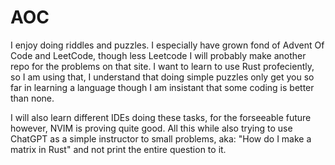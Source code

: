 # AOC
I enjoy doing riddles and puzzles. I especially have grown fond of Advent Of Code and LeetCode, though less Leetcode I will probably make
another repo for the problems on that site.
I want to learn to use Rust profeciently, so I am using that, I understand that doing simple puzzles only get you so far in learning a language though I am insistant that 
some coding is better than none.

I will also learn different IDEs doing these tasks, for the forseeable future however, NVIM is proving quite good.
All this while also trying to use ChatGPT as a simple instructor to small problems, aka:
"How do I make a matrix in Rust" and not print the entire question to it.
